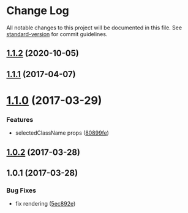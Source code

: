 # Change Log

All notable changes to this project will be documented in this file. See [standard-version](https://github.com/conventional-changelog/standard-version) for commit guidelines.

<a name="1.1.2"></a>
## [1.1.2](https://github.com/olavim/react-tabbed-view/compare/v1.1.1...v1.1.2) (2020-10-05)



<a name="1.1.1"></a>
## [1.1.1](https://github.com/tilastokeskus/react-tabbed-view/compare/v1.1.0...v1.1.1) (2017-04-07)



<a name="1.1.0"></a>
# [1.1.0](https://github.com/tilastokeskus/react-tabbed-view/compare/v1.0.2...v1.1.0) (2017-03-29)


### Features

* selectedClassName props ([80899fe](https://github.com/tilastokeskus/react-tabbed-view/commit/80899fe))



<a name="1.0.2"></a>
## [1.0.2](https://github.com/tilastokeskus/react-tabbed-view/compare/v1.0.1...v1.0.2) (2017-03-28)



<a name="1.0.1"></a>
## 1.0.1 (2017-03-28)


### Bug Fixes

* fix rendering ([5ec892e](https://github.com/tilastokeskus/react-tabbed-view/commit/5ec892e))
